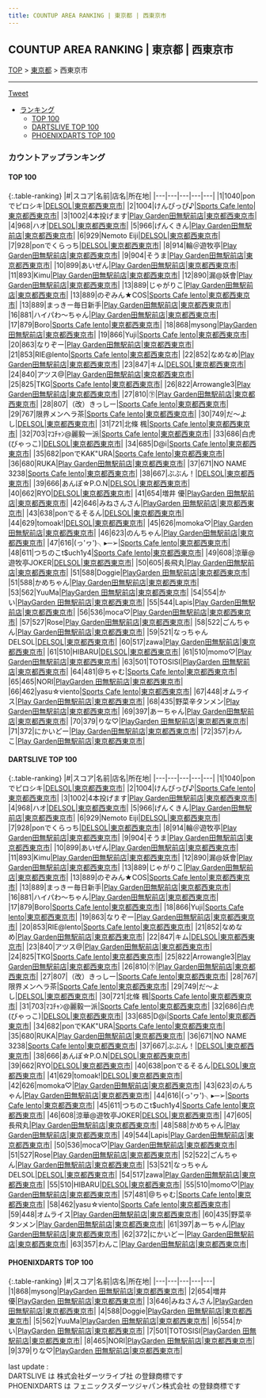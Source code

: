 ```yaml
---
title: COUNTUP AREA RANKING | 東京都 | 西東京市
---
```

## COUNTUP AREA RANKING | 東京都 | 西東京市

[TOP](/darts/rank/) > [東京都](/darts/rank/東京都/) > 西東京市

___

<a href="https://twitter.com/share?ref_src=twsrc%5Etfw" data-text="COUNTUP AREA RANKING | 東京都西東京市" class="twitter-share-button" data-hashtags="DARTSLIVE,PHOENIXDARTS,darts,ダーツ" data-show-count="false">Tweet</a>

* [ランキング](#カウントアップランキング)
    * [TOP 100](#top-100)
    * [DARTSLIVE TOP 100](#dartslive-top-100)
    * [PHOENIXDARTS TOP 100](#phoenixdarts-top-100)

### カウントアップランキング

#### TOP 100



{:.table-ranking}
|#|スコア|名前|店名|所在地|
|---|---|---|---|---|
|1|1040|<span class="rank-name-dl">ponでピロシキ</span>|<a href="https://search.dartslive.com/jp/shop/0dd256d20d6065a80d9b047a20a7ba1e">DELSOL</a>|<a href="/darts/rank/東京都/西東京市">東京都西東京市</a>|
|2|1004|<span class="rank-name-dl">けんぴっぴ♪</span>|<a href="https://search.dartslive.com/jp/shop/3b7b21c2892021980d9b047a20a7ba1e">Sports Cafe lento</a>|<a href="/darts/rank/東京都/西東京市">東京都西東京市</a>|
|3|1002|<span class="rank-name-dl">4本投げます</span>|<a href="https://search.dartslive.com/jp/shop/8c1f52bca1e27ab9f454cb89828a1cfe">Play Garden田無駅前店</a>|<a href="/darts/rank/東京都/西東京市">東京都西東京市</a>|
|4|968|<span class="rank-name-dl">ハオ</span>|<a href="https://search.dartslive.com/jp/shop/0dd256d20d6065a80d9b047a20a7ba1e">DELSOL</a>|<a href="/darts/rank/東京都/西東京市">東京都西東京市</a>|
|5|966|<span class="rank-name-dl">げんくきん</span>|<a href="https://search.dartslive.com/jp/shop/8c1f52bca1e27ab9f454cb89828a1cfe">Play Garden田無駅前店</a>|<a href="/darts/rank/東京都/西東京市">東京都西東京市</a>|
|6|929|<span class="rank-name-dl">Nemoto Eiji</span>|<a href="https://search.dartslive.com/jp/shop/0dd256d20d6065a80d9b047a20a7ba1e">DELSOL</a>|<a href="/darts/rank/東京都/西東京市">東京都西東京市</a>|
|7|928|<span class="rank-name-dl">ponでくらっち</span>|<a href="https://search.dartslive.com/jp/shop/0dd256d20d6065a80d9b047a20a7ba1e">DELSOL</a>|<a href="/darts/rank/東京都/西東京市">東京都西東京市</a>|
|8|914|<span class="rank-name-dl">輪＠遊牧亭</span>|<a href="https://search.dartslive.com/jp/shop/8c1f52bca1e27ab9f454cb89828a1cfe">Play Garden田無駅前店</a>|<a href="/darts/rank/東京都/西東京市">東京都西東京市</a>|
|9|904|<span class="rank-name-dl">そうま</span>|<a href="https://search.dartslive.com/jp/shop/8c1f52bca1e27ab9f454cb89828a1cfe">Play Garden田無駅前店</a>|<a href="/darts/rank/東京都/西東京市">東京都西東京市</a>|
|10|899|<span class="rank-name-dl">あいぜん</span>|<a href="https://search.dartslive.com/jp/shop/8c1f52bca1e27ab9f454cb89828a1cfe">Play Garden田無駅前店</a>|<a href="/darts/rank/東京都/西東京市">東京都西東京市</a>|
|11|893|<span class="rank-name-dl">Kimu</span>|<a href="https://search.dartslive.com/jp/shop/8c1f52bca1e27ab9f454cb89828a1cfe">Play Garden田無駅前店</a>|<a href="/darts/rank/東京都/西東京市">東京都西東京市</a>|
|12|890|<span class="rank-name-dl">漏@妖會</span>|<a href="https://search.dartslive.com/jp/shop/8c1f52bca1e27ab9f454cb89828a1cfe">Play Garden田無駅前店</a>|<a href="/darts/rank/東京都/西東京市">東京都西東京市</a>|
|13|889|<span class="rank-name-dl">じゃがりこ</span>|<a href="https://search.dartslive.com/jp/shop/8c1f52bca1e27ab9f454cb89828a1cfe">Play Garden田無駅前店</a>|<a href="/darts/rank/東京都/西東京市">東京都西東京市</a>|
|13|889|<span class="rank-name-dl">のぞみん★COS</span>|<a href="https://search.dartslive.com/jp/shop/3b7b21c2892021980d9b047a20a7ba1e">Sports Cafe lento</a>|<a href="/darts/rank/東京都/西東京市">東京都西東京市</a>|
|13|889|<span class="rank-name-dl">まっきー毎日新手</span>|<a href="https://search.dartslive.com/jp/shop/8c1f52bca1e27ab9f454cb89828a1cfe">Play Garden田無駅前店</a>|<a href="/darts/rank/東京都/西東京市">東京都西東京市</a>|
|16|881|<span class="rank-name-dl">ハイパわ〜ちゃん</span>|<a href="https://search.dartslive.com/jp/shop/8c1f52bca1e27ab9f454cb89828a1cfe">Play Garden田無駅前店</a>|<a href="/darts/rank/東京都/西東京市">東京都西東京市</a>|
|17|879|<span class="rank-name-dl">Boro</span>|<a href="https://search.dartslive.com/jp/shop/3b7b21c2892021980d9b047a20a7ba1e">Sports Cafe lento</a>|<a href="/darts/rank/東京都/西東京市">東京都西東京市</a>|
|18|868|<span class="rank-name-pd">mysong</span>|<a href="https://vs.phoenixdarts.com/jp/shop/shopDetailInfo/s_83289?s_seq=83289">PlayGarden 田無駅前店</a>|<a href="/darts/rank/東京都/西東京市">東京都西東京市</a>|
|19|866|<span class="rank-name-dl">Yuji</span>|<a href="https://search.dartslive.com/jp/shop/3b7b21c2892021980d9b047a20a7ba1e">Sports Cafe lento</a>|<a href="/darts/rank/東京都/西東京市">東京都西東京市</a>|
|20|863|<span class="rank-name-dl">なりぞー</span>|<a href="https://search.dartslive.com/jp/shop/8c1f52bca1e27ab9f454cb89828a1cfe">Play Garden田無駅前店</a>|<a href="/darts/rank/東京都/西東京市">東京都西東京市</a>|
|21|853|<span class="rank-name-dl">RIE@lento</span>|<a href="https://search.dartslive.com/jp/shop/3b7b21c2892021980d9b047a20a7ba1e">Sports Cafe lento</a>|<a href="/darts/rank/東京都/西東京市">東京都西東京市</a>|
|22|852|<span class="rank-name-dl">なめなめ</span>|<a href="https://search.dartslive.com/jp/shop/8c1f52bca1e27ab9f454cb89828a1cfe">Play Garden田無駅前店</a>|<a href="/darts/rank/東京都/西東京市">東京都西東京市</a>|
|23|847|<span class="rank-name-dl">キム</span>|<a href="https://search.dartslive.com/jp/shop/0dd256d20d6065a80d9b047a20a7ba1e">DELSOL</a>|<a href="/darts/rank/東京都/西東京市">東京都西東京市</a>|
|24|840|<span class="rank-name-dl">アツス@</span>|<a href="https://search.dartslive.com/jp/shop/8c1f52bca1e27ab9f454cb89828a1cfe">Play Garden田無駅前店</a>|<a href="/darts/rank/東京都/西東京市">東京都西東京市</a>|
|25|825|<span class="rank-name-dl">TKG</span>|<a href="https://search.dartslive.com/jp/shop/3b7b21c2892021980d9b047a20a7ba1e">Sports Cafe lento</a>|<a href="/darts/rank/東京都/西東京市">東京都西東京市</a>|
|26|822|<span class="rank-name-dl">Arrowangle3</span>|<a href="https://search.dartslive.com/jp/shop/8c1f52bca1e27ab9f454cb89828a1cfe">Play Garden田無駅前店</a>|<a href="/darts/rank/東京都/西東京市">東京都西東京市</a>|
|27|810|<span class="rank-name-dl">㊦</span>|<a href="https://search.dartslive.com/jp/shop/8c1f52bca1e27ab9f454cb89828a1cfe">Play Garden田無駅前店</a>|<a href="/darts/rank/東京都/西東京市">東京都西東京市</a>|
|28|807|<span class="rank-name-dl">（改）きっしー</span>|<a href="https://search.dartslive.com/jp/shop/3b7b21c2892021980d9b047a20a7ba1e">Sports Cafe lento</a>|<a href="/darts/rank/東京都/西東京市">東京都西東京市</a>|
|29|767|<span class="rank-name-dl">限界メンヘラ茶</span>|<a href="https://search.dartslive.com/jp/shop/3b7b21c2892021980d9b047a20a7ba1e">Sports Cafe lento</a>|<a href="/darts/rank/東京都/西東京市">東京都西東京市</a>|
|30|749|<span class="rank-name-dl">だ〜よし</span>|<a href="https://search.dartslive.com/jp/shop/0dd256d20d6065a80d9b047a20a7ba1e">DELSOL</a>|<a href="/darts/rank/東京都/西東京市">東京都西東京市</a>|
|31|721|<span class="rank-name-dl">北條 楓</span>|<a href="https://search.dartslive.com/jp/shop/3b7b21c2892021980d9b047a20a7ba1e">Sports Cafe lento</a>|<a href="/darts/rank/東京都/西東京市">東京都西東京市</a>|
|32|703|<span class="rank-name-dl">ﾏｺﾁｬﾝ@麗毅一派</span>|<a href="https://search.dartslive.com/jp/shop/3b7b21c2892021980d9b047a20a7ba1e">Sports Cafe lento</a>|<a href="/darts/rank/東京都/西東京市">東京都西東京市</a>|
|33|686|<span class="rank-name-dl">白虎(びゃっこ)</span>|<a href="https://search.dartslive.com/jp/shop/0dd256d20d6065a80d9b047a20a7ba1e">DELSOL</a>|<a href="/darts/rank/東京都/西東京市">東京都西東京市</a>|
|34|685|<span class="rank-name-dl">D@i</span>|<a href="https://search.dartslive.com/jp/shop/3b7b21c2892021980d9b047a20a7ba1e">Sports Cafe lento</a>|<a href="/darts/rank/東京都/西東京市">東京都西東京市</a>|
|35|682|<span class="rank-name-dl">ponでKAK&quot;URA</span>|<a href="https://search.dartslive.com/jp/shop/3b7b21c2892021980d9b047a20a7ba1e">Sports Cafe lento</a>|<a href="/darts/rank/東京都/西東京市">東京都西東京市</a>|
|36|680|<span class="rank-name-dl">RUKA</span>|<a href="https://search.dartslive.com/jp/shop/8c1f52bca1e27ab9f454cb89828a1cfe">Play Garden田無駅前店</a>|<a href="/darts/rank/東京都/西東京市">東京都西東京市</a>|
|37|671|<span class="rank-name-dl">NO NAME 3238</span>|<a href="https://search.dartslive.com/jp/shop/3b7b21c2892021980d9b047a20a7ba1e">Sports Cafe lento</a>|<a href="/darts/rank/東京都/西東京市">東京都西東京市</a>|
|38|667|<span class="rank-name-dl">ぶぶん！</span>|<a href="https://search.dartslive.com/jp/shop/0dd256d20d6065a80d9b047a20a7ba1e">DELSOL</a>|<a href="/darts/rank/東京都/西東京市">東京都西東京市</a>|
|39|666|<span class="rank-name-dl">あんぽ☆P.O.N</span>|<a href="https://search.dartslive.com/jp/shop/0dd256d20d6065a80d9b047a20a7ba1e">DELSOL</a>|<a href="/darts/rank/東京都/西東京市">東京都西東京市</a>|
|40|662|<span class="rank-name-dl">RYO</span>|<a href="https://search.dartslive.com/jp/shop/0dd256d20d6065a80d9b047a20a7ba1e">DELSOL</a>|<a href="/darts/rank/東京都/西東京市">東京都西東京市</a>|
|41|654|<span class="rank-name-pd"><span class="pro-icon-pd"></span>増井 優</span>|<a href="https://vs.phoenixdarts.com/jp/shop/shopDetailInfo/s_83289?s_seq=83289">PlayGarden 田無駅前店</a>|<a href="/darts/rank/東京都/西東京市">東京都西東京市</a>|
|42|646|<span class="rank-name-pd">みねさんさん</span>|<a href="https://vs.phoenixdarts.com/jp/shop/shopDetailInfo/s_83289?s_seq=83289">PlayGarden 田無駅前店</a>|<a href="/darts/rank/東京都/西東京市">東京都西東京市</a>|
|43|638|<span class="rank-name-dl">ponでるそるん</span>|<a href="https://search.dartslive.com/jp/shop/0dd256d20d6065a80d9b047a20a7ba1e">DELSOL</a>|<a href="/darts/rank/東京都/西東京市">東京都西東京市</a>|
|44|629|<span class="rank-name-dl">tomoak!</span>|<a href="https://search.dartslive.com/jp/shop/0dd256d20d6065a80d9b047a20a7ba1e">DELSOL</a>|<a href="/darts/rank/東京都/西東京市">東京都西東京市</a>|
|45|626|<span class="rank-name-dl">momoka♡</span>|<a href="https://search.dartslive.com/jp/shop/8c1f52bca1e27ab9f454cb89828a1cfe">Play Garden田無駅前店</a>|<a href="/darts/rank/東京都/西東京市">東京都西東京市</a>|
|46|623|<span class="rank-name-dl">のんちゃん</span>|<a href="https://search.dartslive.com/jp/shop/8c1f52bca1e27ab9f454cb89828a1cfe">Play Garden田無駅前店</a>|<a href="/darts/rank/東京都/西東京市">東京都西東京市</a>|
|47|616|<span class="rank-name-dl">(っ&#x27;ヮ&#x27;)╮▸─➢</span>|<a href="https://search.dartslive.com/jp/shop/3b7b21c2892021980d9b047a20a7ba1e">Sports Cafe lento</a>|<a href="/darts/rank/東京都/西東京市">東京都西東京市</a>|
|48|611|<span class="rank-name-dl">つちのこt$uch1y4</span>|<a href="https://search.dartslive.com/jp/shop/3b7b21c2892021980d9b047a20a7ba1e">Sports Cafe lento</a>|<a href="/darts/rank/東京都/西東京市">東京都西東京市</a>|
|49|608|<span class="rank-name-dl">涼華@遊牧亭JOKER</span>|<a href="https://search.dartslive.com/jp/shop/0dd256d20d6065a80d9b047a20a7ba1e">DELSOL</a>|<a href="/darts/rank/東京都/西東京市">東京都西東京市</a>|
|50|605|<span class="rank-name-dl">長飛丸</span>|<a href="https://search.dartslive.com/jp/shop/8c1f52bca1e27ab9f454cb89828a1cfe">Play Garden田無駅前店</a>|<a href="/darts/rank/東京都/西東京市">東京都西東京市</a>|
|51|588|<span class="rank-name-pd">Doggie</span>|<a href="https://vs.phoenixdarts.com/jp/shop/shopDetailInfo/s_83289?s_seq=83289">PlayGarden 田無駅前店</a>|<a href="/darts/rank/東京都/西東京市">東京都西東京市</a>|
|51|588|<span class="rank-name-dl">かめちゃん</span>|<a href="https://search.dartslive.com/jp/shop/8c1f52bca1e27ab9f454cb89828a1cfe">Play Garden田無駅前店</a>|<a href="/darts/rank/東京都/西東京市">東京都西東京市</a>|
|53|562|<span class="rank-name-pd">YuuMa</span>|<a href="https://vs.phoenixdarts.com/jp/shop/shopDetailInfo/s_83289?s_seq=83289">PlayGarden 田無駅前店</a>|<a href="/darts/rank/東京都/西東京市">東京都西東京市</a>|
|54|554|<span class="rank-name-pd">かい</span>|<a href="https://vs.phoenixdarts.com/jp/shop/shopDetailInfo/s_83289?s_seq=83289">PlayGarden 田無駅前店</a>|<a href="/darts/rank/東京都/西東京市">東京都西東京市</a>|
|55|544|<span class="rank-name-dl">Lapis</span>|<a href="https://search.dartslive.com/jp/shop/8c1f52bca1e27ab9f454cb89828a1cfe">Play Garden田無駅前店</a>|<a href="/darts/rank/東京都/西東京市">東京都西東京市</a>|
|56|536|<span class="rank-name-dl">moca♡</span>|<a href="https://search.dartslive.com/jp/shop/8c1f52bca1e27ab9f454cb89828a1cfe">Play Garden田無駅前店</a>|<a href="/darts/rank/東京都/西東京市">東京都西東京市</a>|
|57|527|<span class="rank-name-dl">Rose</span>|<a href="https://search.dartslive.com/jp/shop/8c1f52bca1e27ab9f454cb89828a1cfe">Play Garden田無駅前店</a>|<a href="/darts/rank/東京都/西東京市">東京都西東京市</a>|
|58|522|<span class="rank-name-dl">ごんちゃん</span>|<a href="https://search.dartslive.com/jp/shop/8c1f52bca1e27ab9f454cb89828a1cfe">Play Garden田無駅前店</a>|<a href="/darts/rank/東京都/西東京市">東京都西東京市</a>|
|59|521|<span class="rank-name-dl">なっちゃんDELSOL</span>|<a href="https://search.dartslive.com/jp/shop/0dd256d20d6065a80d9b047a20a7ba1e">DELSOL</a>|<a href="/darts/rank/東京都/西東京市">東京都西東京市</a>|
|60|517|<span class="rank-name-dl">zawa</span>|<a href="https://search.dartslive.com/jp/shop/8c1f52bca1e27ab9f454cb89828a1cfe">Play Garden田無駅前店</a>|<a href="/darts/rank/東京都/西東京市">東京都西東京市</a>|
|61|510|<span class="rank-name-dl">HIBARU</span>|<a href="https://search.dartslive.com/jp/shop/0dd256d20d6065a80d9b047a20a7ba1e">DELSOL</a>|<a href="/darts/rank/東京都/西東京市">東京都西東京市</a>|
|61|510|<span class="rank-name-dl">momo♡</span>|<a href="https://search.dartslive.com/jp/shop/8c1f52bca1e27ab9f454cb89828a1cfe">Play Garden田無駅前店</a>|<a href="/darts/rank/東京都/西東京市">東京都西東京市</a>|
|63|501|<span class="rank-name-pd">TOTOSISI</span>|<a href="https://vs.phoenixdarts.com/jp/shop/shopDetailInfo/s_83289?s_seq=83289">PlayGarden 田無駅前店</a>|<a href="/darts/rank/東京都/西東京市">東京都西東京市</a>|
|64|481|<span class="rank-name-dl">@ちゃむ</span>|<a href="https://search.dartslive.com/jp/shop/3b7b21c2892021980d9b047a20a7ba1e">Sports Cafe lento</a>|<a href="/darts/rank/東京都/西東京市">東京都西東京市</a>|
|65|465|<span class="rank-name-pd">NORI</span>|<a href="https://vs.phoenixdarts.com/jp/shop/shopDetailInfo/s_83289?s_seq=83289">PlayGarden 田無駅前店</a>|<a href="/darts/rank/東京都/西東京市">東京都西東京市</a>|
|66|462|<span class="rank-name-dl">yasu☆viento</span>|<a href="https://search.dartslive.com/jp/shop/3b7b21c2892021980d9b047a20a7ba1e">Sports Cafe lento</a>|<a href="/darts/rank/東京都/西東京市">東京都西東京市</a>|
|67|448|<span class="rank-name-dl">オムライス</span>|<a href="https://search.dartslive.com/jp/shop/8c1f52bca1e27ab9f454cb89828a1cfe">Play Garden田無駅前店</a>|<a href="/darts/rank/東京都/西東京市">東京都西東京市</a>|
|68|435|<span class="rank-name-dl">野菜辛タンメン</span>|<a href="https://search.dartslive.com/jp/shop/8c1f52bca1e27ab9f454cb89828a1cfe">Play Garden田無駅前店</a>|<a href="/darts/rank/東京都/西東京市">東京都西東京市</a>|
|69|397|<span class="rank-name-dl">あーちゃん</span>|<a href="https://search.dartslive.com/jp/shop/8c1f52bca1e27ab9f454cb89828a1cfe">Play Garden田無駅前店</a>|<a href="/darts/rank/東京都/西東京市">東京都西東京市</a>|
|70|379|<span class="rank-name-pd">りな♡</span>|<a href="https://vs.phoenixdarts.com/jp/shop/shopDetailInfo/s_83289?s_seq=83289">PlayGarden 田無駅前店</a>|<a href="/darts/rank/東京都/西東京市">東京都西東京市</a>|
|71|372|<span class="rank-name-dl">にかいどー</span>|<a href="https://search.dartslive.com/jp/shop/8c1f52bca1e27ab9f454cb89828a1cfe">Play Garden田無駅前店</a>|<a href="/darts/rank/東京都/西東京市">東京都西東京市</a>|
|72|357|<span class="rank-name-dl">わんこ</span>|<a href="https://search.dartslive.com/jp/shop/8c1f52bca1e27ab9f454cb89828a1cfe">Play Garden田無駅前店</a>|<a href="/darts/rank/東京都/西東京市">東京都西東京市</a>|


#### DARTSLIVE TOP 100



{:.table-ranking}
|#|スコア|名前|店名|所在地|
|---|---|---|---|---|
|1|1040|<span class="rank-name-dl">ponでピロシキ</span>|<a href="https://search.dartslive.com/jp/shop/0dd256d20d6065a80d9b047a20a7ba1e">DELSOL</a>|<a href="/darts/rank/東京都/西東京市">東京都西東京市</a>|
|2|1004|<span class="rank-name-dl">けんぴっぴ♪</span>|<a href="https://search.dartslive.com/jp/shop/3b7b21c2892021980d9b047a20a7ba1e">Sports Cafe lento</a>|<a href="/darts/rank/東京都/西東京市">東京都西東京市</a>|
|3|1002|<span class="rank-name-dl">4本投げます</span>|<a href="https://search.dartslive.com/jp/shop/8c1f52bca1e27ab9f454cb89828a1cfe">Play Garden田無駅前店</a>|<a href="/darts/rank/東京都/西東京市">東京都西東京市</a>|
|4|968|<span class="rank-name-dl">ハオ</span>|<a href="https://search.dartslive.com/jp/shop/0dd256d20d6065a80d9b047a20a7ba1e">DELSOL</a>|<a href="/darts/rank/東京都/西東京市">東京都西東京市</a>|
|5|966|<span class="rank-name-dl">げんくきん</span>|<a href="https://search.dartslive.com/jp/shop/8c1f52bca1e27ab9f454cb89828a1cfe">Play Garden田無駅前店</a>|<a href="/darts/rank/東京都/西東京市">東京都西東京市</a>|
|6|929|<span class="rank-name-dl">Nemoto Eiji</span>|<a href="https://search.dartslive.com/jp/shop/0dd256d20d6065a80d9b047a20a7ba1e">DELSOL</a>|<a href="/darts/rank/東京都/西東京市">東京都西東京市</a>|
|7|928|<span class="rank-name-dl">ponでくらっち</span>|<a href="https://search.dartslive.com/jp/shop/0dd256d20d6065a80d9b047a20a7ba1e">DELSOL</a>|<a href="/darts/rank/東京都/西東京市">東京都西東京市</a>|
|8|914|<span class="rank-name-dl">輪＠遊牧亭</span>|<a href="https://search.dartslive.com/jp/shop/8c1f52bca1e27ab9f454cb89828a1cfe">Play Garden田無駅前店</a>|<a href="/darts/rank/東京都/西東京市">東京都西東京市</a>|
|9|904|<span class="rank-name-dl">そうま</span>|<a href="https://search.dartslive.com/jp/shop/8c1f52bca1e27ab9f454cb89828a1cfe">Play Garden田無駅前店</a>|<a href="/darts/rank/東京都/西東京市">東京都西東京市</a>|
|10|899|<span class="rank-name-dl">あいぜん</span>|<a href="https://search.dartslive.com/jp/shop/8c1f52bca1e27ab9f454cb89828a1cfe">Play Garden田無駅前店</a>|<a href="/darts/rank/東京都/西東京市">東京都西東京市</a>|
|11|893|<span class="rank-name-dl">Kimu</span>|<a href="https://search.dartslive.com/jp/shop/8c1f52bca1e27ab9f454cb89828a1cfe">Play Garden田無駅前店</a>|<a href="/darts/rank/東京都/西東京市">東京都西東京市</a>|
|12|890|<span class="rank-name-dl">漏@妖會</span>|<a href="https://search.dartslive.com/jp/shop/8c1f52bca1e27ab9f454cb89828a1cfe">Play Garden田無駅前店</a>|<a href="/darts/rank/東京都/西東京市">東京都西東京市</a>|
|13|889|<span class="rank-name-dl">じゃがりこ</span>|<a href="https://search.dartslive.com/jp/shop/8c1f52bca1e27ab9f454cb89828a1cfe">Play Garden田無駅前店</a>|<a href="/darts/rank/東京都/西東京市">東京都西東京市</a>|
|13|889|<span class="rank-name-dl">のぞみん★COS</span>|<a href="https://search.dartslive.com/jp/shop/3b7b21c2892021980d9b047a20a7ba1e">Sports Cafe lento</a>|<a href="/darts/rank/東京都/西東京市">東京都西東京市</a>|
|13|889|<span class="rank-name-dl">まっきー毎日新手</span>|<a href="https://search.dartslive.com/jp/shop/8c1f52bca1e27ab9f454cb89828a1cfe">Play Garden田無駅前店</a>|<a href="/darts/rank/東京都/西東京市">東京都西東京市</a>|
|16|881|<span class="rank-name-dl">ハイパわ〜ちゃん</span>|<a href="https://search.dartslive.com/jp/shop/8c1f52bca1e27ab9f454cb89828a1cfe">Play Garden田無駅前店</a>|<a href="/darts/rank/東京都/西東京市">東京都西東京市</a>|
|17|879|<span class="rank-name-dl">Boro</span>|<a href="https://search.dartslive.com/jp/shop/3b7b21c2892021980d9b047a20a7ba1e">Sports Cafe lento</a>|<a href="/darts/rank/東京都/西東京市">東京都西東京市</a>|
|18|866|<span class="rank-name-dl">Yuji</span>|<a href="https://search.dartslive.com/jp/shop/3b7b21c2892021980d9b047a20a7ba1e">Sports Cafe lento</a>|<a href="/darts/rank/東京都/西東京市">東京都西東京市</a>|
|19|863|<span class="rank-name-dl">なりぞー</span>|<a href="https://search.dartslive.com/jp/shop/8c1f52bca1e27ab9f454cb89828a1cfe">Play Garden田無駅前店</a>|<a href="/darts/rank/東京都/西東京市">東京都西東京市</a>|
|20|853|<span class="rank-name-dl">RIE@lento</span>|<a href="https://search.dartslive.com/jp/shop/3b7b21c2892021980d9b047a20a7ba1e">Sports Cafe lento</a>|<a href="/darts/rank/東京都/西東京市">東京都西東京市</a>|
|21|852|<span class="rank-name-dl">なめなめ</span>|<a href="https://search.dartslive.com/jp/shop/8c1f52bca1e27ab9f454cb89828a1cfe">Play Garden田無駅前店</a>|<a href="/darts/rank/東京都/西東京市">東京都西東京市</a>|
|22|847|<span class="rank-name-dl">キム</span>|<a href="https://search.dartslive.com/jp/shop/0dd256d20d6065a80d9b047a20a7ba1e">DELSOL</a>|<a href="/darts/rank/東京都/西東京市">東京都西東京市</a>|
|23|840|<span class="rank-name-dl">アツス@</span>|<a href="https://search.dartslive.com/jp/shop/8c1f52bca1e27ab9f454cb89828a1cfe">Play Garden田無駅前店</a>|<a href="/darts/rank/東京都/西東京市">東京都西東京市</a>|
|24|825|<span class="rank-name-dl">TKG</span>|<a href="https://search.dartslive.com/jp/shop/3b7b21c2892021980d9b047a20a7ba1e">Sports Cafe lento</a>|<a href="/darts/rank/東京都/西東京市">東京都西東京市</a>|
|25|822|<span class="rank-name-dl">Arrowangle3</span>|<a href="https://search.dartslive.com/jp/shop/8c1f52bca1e27ab9f454cb89828a1cfe">Play Garden田無駅前店</a>|<a href="/darts/rank/東京都/西東京市">東京都西東京市</a>|
|26|810|<span class="rank-name-dl">㊦</span>|<a href="https://search.dartslive.com/jp/shop/8c1f52bca1e27ab9f454cb89828a1cfe">Play Garden田無駅前店</a>|<a href="/darts/rank/東京都/西東京市">東京都西東京市</a>|
|27|807|<span class="rank-name-dl">（改）きっしー</span>|<a href="https://search.dartslive.com/jp/shop/3b7b21c2892021980d9b047a20a7ba1e">Sports Cafe lento</a>|<a href="/darts/rank/東京都/西東京市">東京都西東京市</a>|
|28|767|<span class="rank-name-dl">限界メンヘラ茶</span>|<a href="https://search.dartslive.com/jp/shop/3b7b21c2892021980d9b047a20a7ba1e">Sports Cafe lento</a>|<a href="/darts/rank/東京都/西東京市">東京都西東京市</a>|
|29|749|<span class="rank-name-dl">だ〜よし</span>|<a href="https://search.dartslive.com/jp/shop/0dd256d20d6065a80d9b047a20a7ba1e">DELSOL</a>|<a href="/darts/rank/東京都/西東京市">東京都西東京市</a>|
|30|721|<span class="rank-name-dl">北條 楓</span>|<a href="https://search.dartslive.com/jp/shop/3b7b21c2892021980d9b047a20a7ba1e">Sports Cafe lento</a>|<a href="/darts/rank/東京都/西東京市">東京都西東京市</a>|
|31|703|<span class="rank-name-dl">ﾏｺﾁｬﾝ@麗毅一派</span>|<a href="https://search.dartslive.com/jp/shop/3b7b21c2892021980d9b047a20a7ba1e">Sports Cafe lento</a>|<a href="/darts/rank/東京都/西東京市">東京都西東京市</a>|
|32|686|<span class="rank-name-dl">白虎(びゃっこ)</span>|<a href="https://search.dartslive.com/jp/shop/0dd256d20d6065a80d9b047a20a7ba1e">DELSOL</a>|<a href="/darts/rank/東京都/西東京市">東京都西東京市</a>|
|33|685|<span class="rank-name-dl">D@i</span>|<a href="https://search.dartslive.com/jp/shop/3b7b21c2892021980d9b047a20a7ba1e">Sports Cafe lento</a>|<a href="/darts/rank/東京都/西東京市">東京都西東京市</a>|
|34|682|<span class="rank-name-dl">ponでKAK&quot;URA</span>|<a href="https://search.dartslive.com/jp/shop/3b7b21c2892021980d9b047a20a7ba1e">Sports Cafe lento</a>|<a href="/darts/rank/東京都/西東京市">東京都西東京市</a>|
|35|680|<span class="rank-name-dl">RUKA</span>|<a href="https://search.dartslive.com/jp/shop/8c1f52bca1e27ab9f454cb89828a1cfe">Play Garden田無駅前店</a>|<a href="/darts/rank/東京都/西東京市">東京都西東京市</a>|
|36|671|<span class="rank-name-dl">NO NAME 3238</span>|<a href="https://search.dartslive.com/jp/shop/3b7b21c2892021980d9b047a20a7ba1e">Sports Cafe lento</a>|<a href="/darts/rank/東京都/西東京市">東京都西東京市</a>|
|37|667|<span class="rank-name-dl">ぶぶん！</span>|<a href="https://search.dartslive.com/jp/shop/0dd256d20d6065a80d9b047a20a7ba1e">DELSOL</a>|<a href="/darts/rank/東京都/西東京市">東京都西東京市</a>|
|38|666|<span class="rank-name-dl">あんぽ☆P.O.N</span>|<a href="https://search.dartslive.com/jp/shop/0dd256d20d6065a80d9b047a20a7ba1e">DELSOL</a>|<a href="/darts/rank/東京都/西東京市">東京都西東京市</a>|
|39|662|<span class="rank-name-dl">RYO</span>|<a href="https://search.dartslive.com/jp/shop/0dd256d20d6065a80d9b047a20a7ba1e">DELSOL</a>|<a href="/darts/rank/東京都/西東京市">東京都西東京市</a>|
|40|638|<span class="rank-name-dl">ponでるそるん</span>|<a href="https://search.dartslive.com/jp/shop/0dd256d20d6065a80d9b047a20a7ba1e">DELSOL</a>|<a href="/darts/rank/東京都/西東京市">東京都西東京市</a>|
|41|629|<span class="rank-name-dl">tomoak!</span>|<a href="https://search.dartslive.com/jp/shop/0dd256d20d6065a80d9b047a20a7ba1e">DELSOL</a>|<a href="/darts/rank/東京都/西東京市">東京都西東京市</a>|
|42|626|<span class="rank-name-dl">momoka♡</span>|<a href="https://search.dartslive.com/jp/shop/8c1f52bca1e27ab9f454cb89828a1cfe">Play Garden田無駅前店</a>|<a href="/darts/rank/東京都/西東京市">東京都西東京市</a>|
|43|623|<span class="rank-name-dl">のんちゃん</span>|<a href="https://search.dartslive.com/jp/shop/8c1f52bca1e27ab9f454cb89828a1cfe">Play Garden田無駅前店</a>|<a href="/darts/rank/東京都/西東京市">東京都西東京市</a>|
|44|616|<span class="rank-name-dl">(っ&#x27;ヮ&#x27;)╮▸─➢</span>|<a href="https://search.dartslive.com/jp/shop/3b7b21c2892021980d9b047a20a7ba1e">Sports Cafe lento</a>|<a href="/darts/rank/東京都/西東京市">東京都西東京市</a>|
|45|611|<span class="rank-name-dl">つちのこt$uch1y4</span>|<a href="https://search.dartslive.com/jp/shop/3b7b21c2892021980d9b047a20a7ba1e">Sports Cafe lento</a>|<a href="/darts/rank/東京都/西東京市">東京都西東京市</a>|
|46|608|<span class="rank-name-dl">涼華@遊牧亭JOKER</span>|<a href="https://search.dartslive.com/jp/shop/0dd256d20d6065a80d9b047a20a7ba1e">DELSOL</a>|<a href="/darts/rank/東京都/西東京市">東京都西東京市</a>|
|47|605|<span class="rank-name-dl">長飛丸</span>|<a href="https://search.dartslive.com/jp/shop/8c1f52bca1e27ab9f454cb89828a1cfe">Play Garden田無駅前店</a>|<a href="/darts/rank/東京都/西東京市">東京都西東京市</a>|
|48|588|<span class="rank-name-dl">かめちゃん</span>|<a href="https://search.dartslive.com/jp/shop/8c1f52bca1e27ab9f454cb89828a1cfe">Play Garden田無駅前店</a>|<a href="/darts/rank/東京都/西東京市">東京都西東京市</a>|
|49|544|<span class="rank-name-dl">Lapis</span>|<a href="https://search.dartslive.com/jp/shop/8c1f52bca1e27ab9f454cb89828a1cfe">Play Garden田無駅前店</a>|<a href="/darts/rank/東京都/西東京市">東京都西東京市</a>|
|50|536|<span class="rank-name-dl">moca♡</span>|<a href="https://search.dartslive.com/jp/shop/8c1f52bca1e27ab9f454cb89828a1cfe">Play Garden田無駅前店</a>|<a href="/darts/rank/東京都/西東京市">東京都西東京市</a>|
|51|527|<span class="rank-name-dl">Rose</span>|<a href="https://search.dartslive.com/jp/shop/8c1f52bca1e27ab9f454cb89828a1cfe">Play Garden田無駅前店</a>|<a href="/darts/rank/東京都/西東京市">東京都西東京市</a>|
|52|522|<span class="rank-name-dl">ごんちゃん</span>|<a href="https://search.dartslive.com/jp/shop/8c1f52bca1e27ab9f454cb89828a1cfe">Play Garden田無駅前店</a>|<a href="/darts/rank/東京都/西東京市">東京都西東京市</a>|
|53|521|<span class="rank-name-dl">なっちゃんDELSOL</span>|<a href="https://search.dartslive.com/jp/shop/0dd256d20d6065a80d9b047a20a7ba1e">DELSOL</a>|<a href="/darts/rank/東京都/西東京市">東京都西東京市</a>|
|54|517|<span class="rank-name-dl">zawa</span>|<a href="https://search.dartslive.com/jp/shop/8c1f52bca1e27ab9f454cb89828a1cfe">Play Garden田無駅前店</a>|<a href="/darts/rank/東京都/西東京市">東京都西東京市</a>|
|55|510|<span class="rank-name-dl">HIBARU</span>|<a href="https://search.dartslive.com/jp/shop/0dd256d20d6065a80d9b047a20a7ba1e">DELSOL</a>|<a href="/darts/rank/東京都/西東京市">東京都西東京市</a>|
|55|510|<span class="rank-name-dl">momo♡</span>|<a href="https://search.dartslive.com/jp/shop/8c1f52bca1e27ab9f454cb89828a1cfe">Play Garden田無駅前店</a>|<a href="/darts/rank/東京都/西東京市">東京都西東京市</a>|
|57|481|<span class="rank-name-dl">@ちゃむ</span>|<a href="https://search.dartslive.com/jp/shop/3b7b21c2892021980d9b047a20a7ba1e">Sports Cafe lento</a>|<a href="/darts/rank/東京都/西東京市">東京都西東京市</a>|
|58|462|<span class="rank-name-dl">yasu☆viento</span>|<a href="https://search.dartslive.com/jp/shop/3b7b21c2892021980d9b047a20a7ba1e">Sports Cafe lento</a>|<a href="/darts/rank/東京都/西東京市">東京都西東京市</a>|
|59|448|<span class="rank-name-dl">オムライス</span>|<a href="https://search.dartslive.com/jp/shop/8c1f52bca1e27ab9f454cb89828a1cfe">Play Garden田無駅前店</a>|<a href="/darts/rank/東京都/西東京市">東京都西東京市</a>|
|60|435|<span class="rank-name-dl">野菜辛タンメン</span>|<a href="https://search.dartslive.com/jp/shop/8c1f52bca1e27ab9f454cb89828a1cfe">Play Garden田無駅前店</a>|<a href="/darts/rank/東京都/西東京市">東京都西東京市</a>|
|61|397|<span class="rank-name-dl">あーちゃん</span>|<a href="https://search.dartslive.com/jp/shop/8c1f52bca1e27ab9f454cb89828a1cfe">Play Garden田無駅前店</a>|<a href="/darts/rank/東京都/西東京市">東京都西東京市</a>|
|62|372|<span class="rank-name-dl">にかいどー</span>|<a href="https://search.dartslive.com/jp/shop/8c1f52bca1e27ab9f454cb89828a1cfe">Play Garden田無駅前店</a>|<a href="/darts/rank/東京都/西東京市">東京都西東京市</a>|
|63|357|<span class="rank-name-dl">わんこ</span>|<a href="https://search.dartslive.com/jp/shop/8c1f52bca1e27ab9f454cb89828a1cfe">Play Garden田無駅前店</a>|<a href="/darts/rank/東京都/西東京市">東京都西東京市</a>|


#### PHOENIXDARTS TOP 100



{:.table-ranking}
|#|スコア|名前|店名|所在地|
|---|---|---|---|---|
|1|868|<span class="rank-name-pd">mysong</span>|<a href="https://vs.phoenixdarts.com/jp/shop/shopDetailInfo/s_83289?s_seq=83289">PlayGarden 田無駅前店</a>|<a href="/darts/rank/東京都/西東京市">東京都西東京市</a>|
|2|654|<span class="rank-name-pd"><span class="pro-icon-pd"></span>増井 優</span>|<a href="https://vs.phoenixdarts.com/jp/shop/shopDetailInfo/s_83289?s_seq=83289">PlayGarden 田無駅前店</a>|<a href="/darts/rank/東京都/西東京市">東京都西東京市</a>|
|3|646|<span class="rank-name-pd">みねさんさん</span>|<a href="https://vs.phoenixdarts.com/jp/shop/shopDetailInfo/s_83289?s_seq=83289">PlayGarden 田無駅前店</a>|<a href="/darts/rank/東京都/西東京市">東京都西東京市</a>|
|4|588|<span class="rank-name-pd">Doggie</span>|<a href="https://vs.phoenixdarts.com/jp/shop/shopDetailInfo/s_83289?s_seq=83289">PlayGarden 田無駅前店</a>|<a href="/darts/rank/東京都/西東京市">東京都西東京市</a>|
|5|562|<span class="rank-name-pd">YuuMa</span>|<a href="https://vs.phoenixdarts.com/jp/shop/shopDetailInfo/s_83289?s_seq=83289">PlayGarden 田無駅前店</a>|<a href="/darts/rank/東京都/西東京市">東京都西東京市</a>|
|6|554|<span class="rank-name-pd">かい</span>|<a href="https://vs.phoenixdarts.com/jp/shop/shopDetailInfo/s_83289?s_seq=83289">PlayGarden 田無駅前店</a>|<a href="/darts/rank/東京都/西東京市">東京都西東京市</a>|
|7|501|<span class="rank-name-pd">TOTOSISI</span>|<a href="https://vs.phoenixdarts.com/jp/shop/shopDetailInfo/s_83289?s_seq=83289">PlayGarden 田無駅前店</a>|<a href="/darts/rank/東京都/西東京市">東京都西東京市</a>|
|8|465|<span class="rank-name-pd">NORI</span>|<a href="https://vs.phoenixdarts.com/jp/shop/shopDetailInfo/s_83289?s_seq=83289">PlayGarden 田無駅前店</a>|<a href="/darts/rank/東京都/西東京市">東京都西東京市</a>|
|9|379|<span class="rank-name-pd">りな♡</span>|<a href="https://vs.phoenixdarts.com/jp/shop/shopDetailInfo/s_83289?s_seq=83289">PlayGarden 田無駅前店</a>|<a href="/darts/rank/東京都/西東京市">東京都西東京市</a>|


<div class="footer border-top border-gray-light mt-5 pt-3 text-right text-gray">
    last update : <span style="font-weight: italic" id="foot_last_modified"></span><br />
    DARTSLIVE は 株式会社ダーツライブ社 の登録商標です<br />
    PHOENIXDARTS は フェニックスダーツジャパン株式会社 の登録商標です<br />
</div>

<script src="https://cdnjs.cloudflare.com/ajax/libs/jquery.tablesorter/2.31.3/js/jquery.tablesorter.min.js" integrity="sha512-qzgd5cYSZcosqpzpn7zF2ZId8f/8CHmFKZ8j7mU4OUXTNRd5g+ZHBPsgKEwoqxCtdQvExE5LprwwPAgoicguNg==" crossorigin="anonymous" referrerpolicy="no-referrer"></script>
<link rel="stylesheet" href="https://cdnjs.cloudflare.com/ajax/libs/jquery.tablesorter/2.31.3/css/theme.default.min.css" integrity="sha512-wghhOJkjQX0Lh3NSWvNKeZ0ZpNn+SPVXX1Qyc9OCaogADktxrBiBdKGDoqVUOyhStvMBmJQ8ZdMHiR3wuEq8+w==" crossorigin="anonymous" referrerpolicy="no-referrer" />
<script>
$(function() {
    $(".table-ranking").tablesorter({sortList:[[0, 0]]});
    $("#foot_last_modified").text(formatDate(new Date(document.lastModified), 'yyyy-MM-dd HH:mm:ss'));
});
</script>

<script async src="https://platform.twitter.com/widgets.js" charset="utf-8"></script>